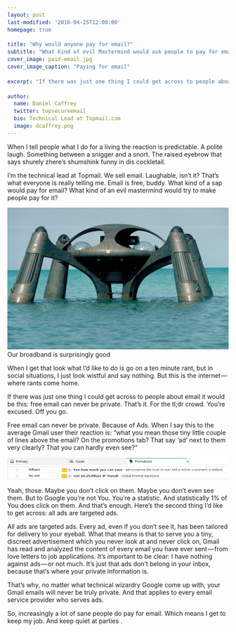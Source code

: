 ```yaml
---
layout: post
last-modified: '2016-04-25T12:00:00'
homepage: true

title: "Why would anyone pay for email?"
subtitle: "What kind of evil Mastermind would ask people to pay for email?"
cover_image: paid-email.jpg
cover_image_caption: "Paying for email"

excerpt: "If there was just one thing I could get across to people about email it would be this: free email can never be private."

author:
  name: Daniel Caffrey
  twitter: topsecureemail
  bio: Technical Lead at Topmail.com
  image: dcaffrey.png  
---
```

When I tell people what I do for a living the reaction is predictable. A polite laugh. Something between a snigger and a snort. The raised eyebrow that says shurely zhere’s shumshink funny in dis cockletail.

I’m the technical lead at Topmail. We sell email. Laughable, isn’t it? That’s what everyone is really telling me. Email is free, buddy. What kind of a sap would pay for email? What kind of an evil mastermind would try to make people pay for it?

<img src='/images/bond-villain.jpg'>
Our broadband is surprisingly good

When I get that look what I’d like to do is go on a ten minute rant, but in social situations, I just look wistful and say nothing. But this is the internet — where rants come home.

If there was just one thing I could get across to people about email it would be this: free email can never be private. That’s it. For the tl;dr crowd. You’re excused. Off you go.

Free email can never be private. Because of Ads. When I say this to the average Gmail user their reaction is: “what you mean those tiny little couple of lines above the email? On the promotions tab? That say ‘ad’ next to them very clearly? That you can hardly even see?”

<img src='/images/gmail-ads.png'>

Yeah, those. Maybe you don’t click on them. Maybe you don’t even see them. But to Google you’re not You. You’re a statistic. And statistically 1% of You does click on them. And that’s enough. Here’s the second thing I’d like to get across: all ads are targeted ads.

All ads are targeted ads. Every ad, even if you don’t see it, has been tailored for delivery to your eyeball. What that means is that to serve you a tiny, discreet advertisement which you never look at and never click on, Gmail has read and analyzed the content of every email you have ever sent — from love letters to job applications. It’s important to be clear: I have nothing against ads — or not much. It’s just that ads don’t belong in your inbox, because that’s where your private information is.

That’s why, no matter what technical wizardry Google come up with, your Gmail emails will never be truly private. And that applies to every email service provider who serves ads.

So, increasingly a lot of sane people do pay for email. Which means I get to keep my job. And keep quiet at parties .
